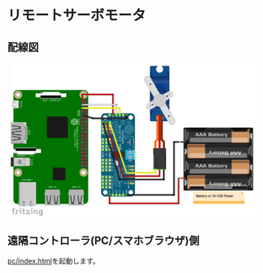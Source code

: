 # リモートサーボモータ

## 配線図

![配線図](../pca9685/schematic.png "schematic")

## 遠隔コントローラ(PC/スマホブラウザ)側

[pc/index.html](index.html)を起動します。